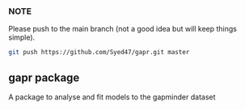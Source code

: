 ### NOTE
Please push to the main branch (not a good idea but will keep things simple).

``` BASH
git push https://github.com/Syed47/gapr.git master
```

## gapr package
A package to analyse and fit models to the gapminder dataset

